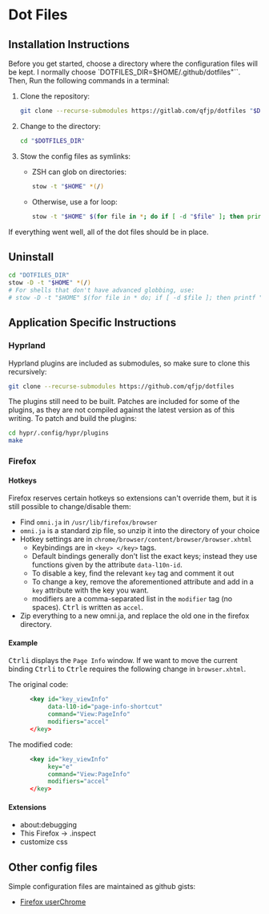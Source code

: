 # Dot Files

## Installation Instructions

Before you get started, choose a directory where the configuration
files will be kept. I normally choose
`DOTFILES_DIR=$HOME/.github/dotfiles"``. Then, Run the following
commands in a terminal:

1. Clone the repository:
    ```bash
    git clone --recurse-submodules https://gitlab.com/qfjp/dotfiles "$DOTFILES_DIR"`
    ```

2. Change to the directory:
    ```bash
    cd "$DOTFILES_DIR"
    ```

3. Stow the config files as symlinks:
    * ZSH can glob on directories:
        ```bash
        stow -t "$HOME" *(/)
        ```
    * Otherwise, use a for loop:
        ```bash
        stow -t "$HOME" $(for file in *; do if [ -d "$file" ]; then printf "$file "; fi; done)
        ```

If everything went well, all of the dot files should be in place.

## Uninstall

```bash {data-filename="zsh"}
cd "DOTFILES_DIR"
stow -D -t "$HOME" *(/)
# For shells that don't have advanced globbing, use:
# stow -D -t "$HOME" $(for file in * do; if [ -d $file ]; then printf "$file "; fi; done
```

## Application Specific Instructions

### Hyprland

Hyprland plugins are included as submodules, so make sure to clone
this recursively:
```bash
git clone --recurse-submodules https://github.com/qfjp/dotfiles
```

The plugins still need to be built. Patches are included for some of
the plugins, as they are not compiled against the latest version as of
this writing. To patch and build the plugins:
```bash
cd hypr/.config/hypr/plugins
make
```

### Firefox

#### Hotkeys

Firefox reserves certain hotkeys so extensions can't override them,
but it is still possible to change/disable them:

 - Find `omni.ja` in `/usr/lib/firefox/browser`
 - `omni.ja` is a standard zip file, so unzip it into the directory of
   your choice
 - Hotkey settings are in `chrome/browser/content/browser/browser.xhtml`
   * Keybindings are in `<key> </key>` tags.
   * Default bindings generally don't list the exact keys; instead
     they use functions given by the attribute `data-l10n-id`.
   * To disable a key, find the relevant `key` tag and comment it out
   * To change a key, remove the aforementioned attribute and add in a
     `key` attribute with the key you want.
   * modifiers are a comma-separated list in the `modifier` tag (no
     spaces). <kbd>Ctrl</kbd> is written as `accel`.
 - Zip everything to a new omni.ja, and replace the old one in the
   firefox directory.

#### Example
<kbd>Ctrl</kbd><kbd>i</kbd> displays the `Page Info` window. If we
want to move the current binding <kbd>Ctrl</kbd><kbd>i</kbd> to
<kbd>Ctrl</kbd><kbd>e</kbd> requires the following change in
`browser.xhtml`.

The original code:
```XML
      <key id="key_viewInfo"
           data-l10-id="page-info-shortcut"
           command="View:PageInfo"
           modifiers="accel"
      </key>
```

The modified code:
```XML
      <key id="key_viewInfo"
           key="e"
           command="View:PageInfo"
           modifiers="accel"
      </key>
```

#### Extensions
- about:debugging
- This Firefox -> <extension>.inspect
- customize css


## Other config files

Simple configuration files are maintained as github gists:

- [Firefox userChrome](https://gist.github.com/qfjp/fd50f6a0b5c0048eec7a564580874f98)
